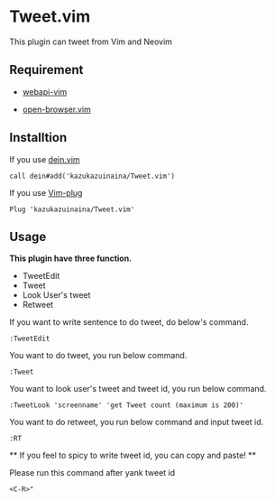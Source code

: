 # Tweet.vim

This plugin can tweet from Vim and Neovim

## Requirement

- [webapi-vim](https://github.com/mattn/webapi-vim)

- [open-browser.vim](https://github.com/tyru/open-browser.vim)

## Installtion
If you use [dein.vim](https://github.com/Shougo/dein.vim)

```
call dein#add('kazukazuinaina/Tweet.vim')
```

If you use [Vim-plug](https://github.com/junegunn/vim-plug)

```
Plug 'kazukazuinaina/Tweet.vim'
```


## Usage

**This plugin have three function.**

- TweetEdit
- Tweet
- Look User's tweet
- Retweet

If you want to write sentence to do tweet, do below's command.

```
:TweetEdit
```

You want to do tweet, you run below command.

```
:Tweet
```

You want to look user's tweet and tweet id, you run below command.

```
:TweetLook 'screenname' 'get Tweet count (maximum is 200)'
```

You want to do retweet, you run below command and input tweet id.

```
:RT
```

** If you feel to spicy to write tweet id, you can copy and paste! **

Please run this command after yank tweet id

```
<C-R>"
```
